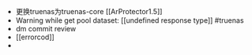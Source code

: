 - 更换truenas为truenas-core [[ArProtector1.5]]
- Warning while get pool dataset: [[undefined response type]] #truenas
- dm commit review
- [[errorcod]]
-